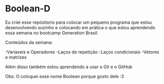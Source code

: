 # Boolean-D
Eu criei esse repósitorio para colocar um pequeno programa que estou desenvolvendo sozinho e colocando em prática o que estou aprendendo essa semana no bootcamp Generation Brasil.

Conteúdos da semana:

-Variaveis e Operadores
-Laços de repetição
-Laços condicionais
-Vetores e matrizes

Além disso também estou aprendendo a usar o Git e o GitHub

Obs: O coloquei esse nome Boolean porque gosto dele :3
